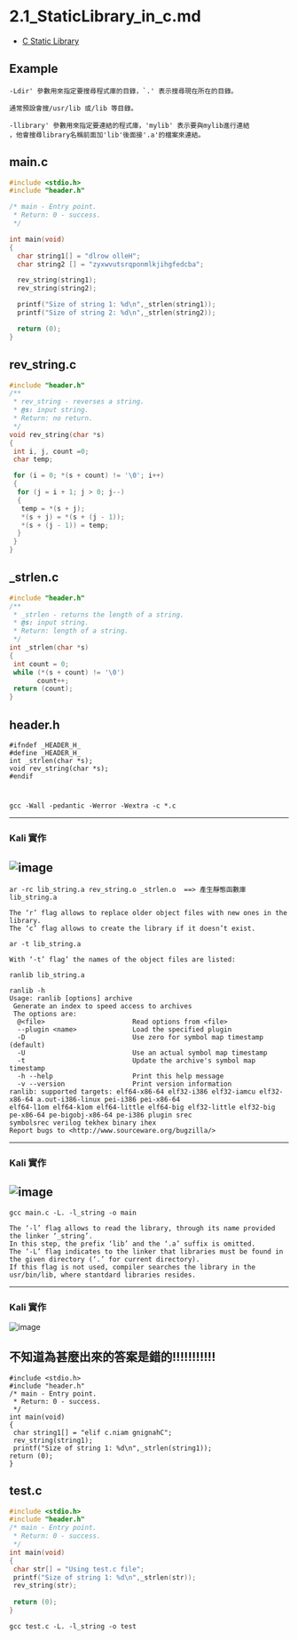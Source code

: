 # 2.1_StaticLibrary_in_c.md

- [C Static Library](https://medium.com/@luischaparroc/c-static-library-bc9a050bb1e3)

## Example

```
-Ldir' 參數用來指定要搜尋程式庫的目錄，`.' 表示搜尋現在所在的目錄。

通常預設會搜/usr/lib 或/lib 等目錄。

-llibrary' 參數用來指定要連結的程式庫，'mylib' 表示要與mylib進行連結
，他會搜尋library名稱前面加'lib'後面接'.a'的檔案來連結。
```
## main.c
```c
#include <stdio.h>
#include "header.h"

/* main - Entry point. 
 * Return: 0 - success.
 */

int main(void)
{ 
  char string1[] = "dlrow olleH";
  char string2 [] = "zyxwvutsrqponmlkjihgfedcba";

  rev_string(string1);
  rev_string(string2);

  printf("Size of string 1: %d\n",_strlen(string1));
  printf("Size of string 2: %d\n",_strlen(string2));

  return (0);
}
```
## rev_string.c
```c
#include "header.h"
/**
 * rev_string - reverses a string.
 * @s: input string.
 * Return: no return.
 */
void rev_string(char *s)
{
 int i, j, count =0;
 char temp;

 for (i = 0; *(s + count) != '\0'; i++)
 {
  for (j = i + 1; j > 0; j--)
  {
   temp = *(s + j);
   *(s + j) = *(s + (j - 1));
   *(s + (j - 1)) = temp;
  }
 }
}
```
## _strlen.c
```c
#include "header.h" 
/**
 * _strlen - returns the length of a string.
 * @s: input string.
 * Return: length of a string.
 */
int _strlen(char *s)
{
 int count = 0;
 while (*(s + count) != '\0')
       count++;
 return (count);
}
```
## header.h 
```
#ifndef _HEADER_H_
#define _HEADER_H_
int _strlen(char *s);
void rev_string(char *s);
#endif
```


#
```
gcc -Wall -pedantic -Werror -Wextra -c *.c

```
--------
### Kali 實作
![image](https://user-images.githubusercontent.com/22366572/134807903-d03988ac-9cfb-490c-9376-805bb498515d.png)
--------

```
ar -rc lib_string.a rev_string.o _strlen.o  ==> 產生靜態函數庫lib_string.a

The ‘r’ flag allows to replace older object files with new ones in the library. 
The ‘c’ flag allows to create the library if it doesn’t exist.
```
```
ar -t lib_string.a

With ‘-t’ flag’ the names of the object files are listed:
```
```
ranlib lib_string.a
```
```
ranlib -h          
Usage: ranlib [options] archive
 Generate an index to speed access to archives
 The options are:
  @<file>                      Read options from <file>
  --plugin <name>              Load the specified plugin
  -D                           Use zero for symbol map timestamp (default)
  -U                           Use an actual symbol map timestamp
  -t                           Update the archive's symbol map timestamp
  -h --help                    Print this help message
  -v --version                 Print version information
ranlib: supported targets: elf64-x86-64 elf32-i386 elf32-iamcu elf32-x86-64 a.out-i386-linux pei-i386 pei-x86-64 
elf64-l1om elf64-k1om elf64-little elf64-big elf32-little elf32-big pe-x86-64 pe-bigobj-x86-64 pe-i386 plugin srec 
symbolsrec verilog tekhex binary ihex
Report bugs to <http://www.sourceware.org/bugzilla/>
```
------------
### Kali 實作
![image](https://user-images.githubusercontent.com/22366572/134808057-651dfbe3-9f75-4db9-af2a-61e357603e8a.png)
------------

```
gcc main.c -L. -l_string -o main

The ‘-l’ flag allows to read the library, through its name provided the linker ‘_string’. 
In this step, the prefix ‘lib’ and the ‘.a’ suffix is omitted. 
The ‘-L’ flag indicates to the linker that libraries must be found in the given directory (‘.’ for current directory). 
If this flag is not used, compiler searches the library in the usr/bin/lib, where stantdard libraries resides.
```

----------------
### Kali 實作
![image](https://user-images.githubusercontent.com/22366572/134810587-abe73938-96cb-40de-8a6b-4bcfa8b99df7.png)

不知道為甚麼出來的答案是錯的!!!!!!!!!!!
----------------

```
#include <stdio.h>
#include "header.h"
/* main - Entry point. 
 * Return: 0 - success.
 */
int main(void)
{ 
 char string1[] = "elif c.niam gnignahC";
 rev_string(string1);
 printf("Size of string 1: %d\n",_strlen(string1));
return (0);
}
```

## test.c
```c
#include <stdio.h>
#include "header.h"
/* main - Entry point. 
 * Return: 0 - success.
 */
int main(void)
{ 
 char str[] = "Using test.c file";
 printf("Size of string 1: %d\n",_strlen(str));
 rev_string(str);
 
 return (0);
}
```
```
gcc test.c -L. -l_string -o test
```

